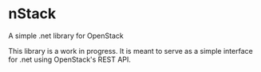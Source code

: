 # nStack
A simple .net library for OpenStack

This library is a work in progress. It is meant to serve as a simple interface for .net using OpenStack's REST API.

